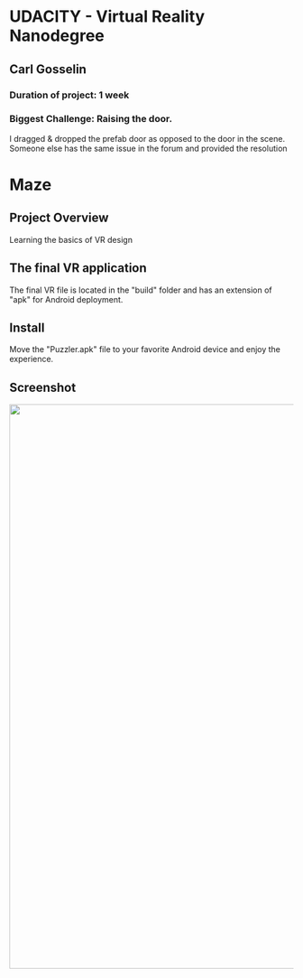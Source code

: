 # UDACITY - Virtual Reality Nanodegree
## Carl Gosselin
### Duration of project:  1 week
### Biggest Challenge:  Raising the door.  
I dragged & dropped the prefab door as opposed to the door in the scene.  
Someone else has the same issue in the forum and provided the resolution

# Maze

## Project Overview

Learning the basics of VR design


## The final VR application

The final VR file is located in the "build" folder and has an extension of "apk" for Android deployment.

## Install

Move the "Puzzler.apk" file to your favorite Android device and enjoy the experience.

## Screenshot

<p align="center">
<img src="Screenshots/screenshot-maze.png" width="1000">
</p>


